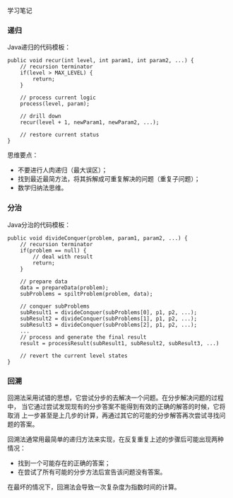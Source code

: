 学习笔记

### 递归

Java递归的代码模板：
```
public void recur(int level, int param1, int param2, ...) {
    // recursion terminator
    if(level > MAX_LEVEL) {
        return;
    }
    
    // process current logic
    process(level, param);
    
    // drill down
    recur(level + 1, newParam1, newParam2, ...);
    
    // restore current status
}
```
思维要点：
* 不要进行人肉递归（最大误区）；
* 找到最近最简方法，将其拆解成可重复解决的问题（重复子问题）；
* 数学归纳法思维。

### 分治

Java分治的代码模板：
```
public void divideConquer(problem, param1, param2, ...) {
    // recursion terminator
    if(problem == null) {
        // deal with result
        return;
    }
   
    // prepare data
    data = prepareData(problem);
    subProblems = spiltProblem(problem, data);
   
    // conquer subProblems
    subResult1 = divideConquer(subProblems[0], p1, p2, ...);
    subResult2 = divideConquer(subProblems[1], p1, p2, ...);
    subResult3 = divideConquer(subProblems[2], p1, p2, ...);
    ...
    // process and generate the final result 
    result = processResult(subResult1, subResult2, subResult3, ...)
    
    // revert the current level states
}
```
### 回溯

回溯法采用试错的思想，它尝试分步的去解决一个问题。在分步解决问题的过程中，
当它通过尝试发现现有的分步答案不能得到有效的正确的解答的时候，它将取消
上一步甚至是上几步的计算，再通过其它的可能的分步解答再次尝试寻找问 题的答案。

回溯法通常用最简单的递归方法来实现，在反复重复上述的步骤后可能出现两种 情况：
* 找到一个可能存在的正确的答案；
* 在尝试了所有可能的分步方法后宣告该问题没有答案。

在最坏的情况下，回溯法会导致一次复杂度为指数时间的计算。